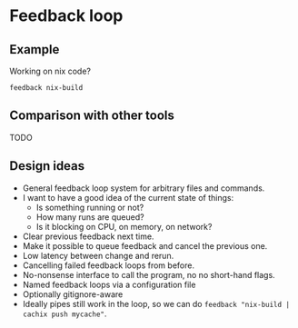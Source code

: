 # Feedback loop

## Example

Working on nix code?

```
feedback nix-build
```

## Comparison with other tools

TODO

## Design ideas

* General feedback loop system for arbitrary files and commands.
* I want to have a good idea of the current state of things:
  * Is something running or not?
  * How many runs are queued?
  * Is it blocking on CPU, on memory, on network?
* Clear previous feedback next time.
* Make it possible to queue feedback and cancel the previous one.
* Low latency between change and rerun.
* Cancelling failed feedback loops from before.
* No-nonsense interface to call the program, no no short-hand flags.
* Named feedback loops via a configuration file
* Optionally gitignore-aware
* Ideally pipes still work in the loop, so we can do `feedback "nix-build | cachix push mycache"`.
